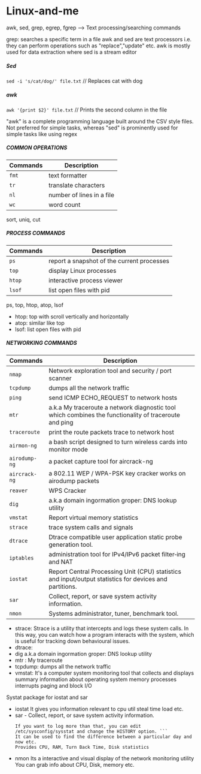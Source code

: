 # Linux-and-me

awk, sed, grep, egrep, fgrep --> Text processing/searching commands

grep: searches a specific term in a file
awk and sed are text processors i.e. they can perform operations such as "replace","update" etc.
awk is mostly used for data extraction where sed is a stream editor

##### Sed #####
`sed -i 's/cat/dog/' file.txt` // Replaces cat with dog

##### awk ####
`awk '{print $2}' file.txt` // Prints the second column in the file

"awk" is a complete programming language built around the CSV style files. Not preferred for simple tasks,
whereas "sed" is prominently used for simple tasks like using regex

##### COMMON OPERATIONS #####

| Commands | Description |
| --- | ---|
| `fmt` | text formatter |
| `tr` | translate characters |
| `nl` | number of lines in a file |
| `wc` | word count |

sort, uniq, cut 
 
##### PROCESS COMMANDS #####
| Commands | Description |
| --- | ---|
| `ps` | report a snapshot of the current processes |
| `top` | display Linux processes |
| `htop` | interactive process viewer |
| `lsof` | list open files with pid |

ps, top, htop, atop, lsof 
* htop: top with scroll vertically and horizontally
* atop: similar like top
* lsof: list open files with pid

##### NETWORKING COMMANDS #####

| Commands | Description |
| --- | ---|
| `nmap`| Network exploration tool and security / port scanner |
| `tcpdump` | dumps all the network traffic |
| `ping` | send ICMP ECHO_REQUEST to network hosts |
| `mtr` | a.k.a My traceroute   a network diagnostic tool which combines the functionality of traceroute and ping |
| `traceroute` | print the route packets trace to network host |
| `airmon-ng` |  a bash script designed to turn wireless cards into monitor mode |
| `airodump-ng` | a packet capture tool for aircrack-ng |
| `aircrack-ng` | a 802.11 WEP / WPA-PSK key cracker works on airodump packets |
| `reaver` | WPS Cracker |
| `dig` |  a.k.a domain ingormation groper: DNS lookup utility |
| `vmstat` | Report virtual memory statistics |
| `strace` | trace system calls and signals |
| `dtrace` | Dtrace compatible user application static probe generation tool. |
| `iptables` | administration tool for IPv4/IPv6 packet filter‐ing and NAT |
| `iostat` | Report  Central  Processing  Unit  (CPU)  statistics  and input/output statistics for devices and partitions.  |
| `sar` | Collect, report, or save system activity information. |
| `nmon` | Systems administrator, tuner, benchmark tool. |

* strace: Strace is a utility that intercepts and logs these system calls. In this way, you can watch how a program interacts with the system, which is useful for tracking down behavioural issues. 
* dtrace: 
* dig a.k.a domain ingormation groper: DNS lookup utility
* mtr : My traceroute
* tcpdump: dumps all the network traffic
* vmstat: 
  It's a computer system monitoring tool that collects and displays summary information about 
        operating system memory
        processes
        interrupts
        paging and block I/O

Systat package for iostat and sar
* iostat 
    It gives you information relevant to cpu util steal time load etc.
* sar - Collect, report, or save system activity information. 
    ```sar is a classic Linux tool that is part of the sysstat package and should be available in just about any major distribution with your regular package manager. Once installed, it will be enabled on a Red Hat-based system, but on a Debian-based system (like Ubuntu), you might have to edit /etc/default/sysstat, and make sure that ENABLED is set to true. On a Red Hat-based system, sar will log seven days of statistics by default. 
    If you want to log more than that, you can edit /etc/sysconfig/sysstat and change the HISTORY option. ```
    It can be used to find the difference between a particular day and now etc.
    Provides CPU, RAM, Turn Back Time, Disk statistics
* nmon
    Its a interactive and visual display of the network monitoring utility
    You can grab info about CPU, Disk, memory etc.
